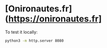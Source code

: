 # [Onironautes.fr](https://onironautes.fr]

To test it locally:

```sh
python3 -m http.server 8080
```
